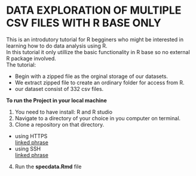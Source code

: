 # DATA EXPLORATION OF MULTIPLE CSV FILES WITH R BASE ONLY

This is an introdutory tutorial for R begginers who might be interested in learning how to do data analysis using R.  
In this tutorial it only utillize the basic functionality in R base so no external R package involved.   
The tutorial:   

   
+ Begin with a zipped file as the orginal storage of our datasets.   
+ We extract zipped file to create an ordinary folder for access from R.   
+ our dataset consist of 332 csv files.  
    
     
**To run the Project in your local machine**  
1. You need to have install: R and R studio   
2. Navigate to a directory of your choice in you computer on terminal.  
3. Clone a repository on that directory.   
+ using HTTPS   
[linked phrase](https://github.com/sam-karis/Data-Analysis.git)   
+ using SSH    
[linked phrase](git@github.com:sam-karis/Data-Analysis.git)
4. Run the **specdata.Rmd** file
